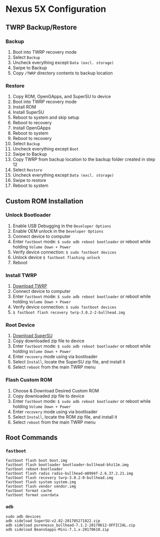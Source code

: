 # Nexus 5X Configuration

## TWRP Backup/Restore

### Backup
1. Boot into TWRP recovery mode
2. Select `Backup`
3. Uncheck everything except `Data (excl. storage)`
4. Swipe to Backup
5. Copy `/TWRP` directory contents to backup location

### Restore
1. Copy ROM, OpenGApps, and SuperSU to device
2. Boot into TWRP recovery mode
3. Install ROM
4. Install SuperSU
5. Reboot to system and skip setup
6. Reboot to recovery
7. Install OpenGApps
8. Reboot to system
9. Reboot to recovery
10. Select `Backup`
11. Uncheck everything except `Boot`
12. Swipe to Backup
13. Copy TWRP from backup location to the backup folder created in step 12
14. Select `Restore`
15. Uncheck everything except `Data (excl. storage)`
16. Swipe to restore
17. Reboot to system

## Custom ROM Installation

### Unlock Bootloader

1. Enable USB Debugging in the `Developer Options`
2. Enable OEM unlock in the `Developer Options`
3. Connect device to computer
4. Enter `fastboot` mode: `$ sudo adb reboot bootloader` or reboot while holding `Volume Down + Power`
5. Verify device connection: `$ sudo fastboot devices`
6. Unlock device `$ fastboot flashing unlock`
7. Reboot

### Install TWRP
1. [Download TWRP](https://dl.twrp.me/bullhead/twrp-3.0.2-2-bullhead.img)
2. Connect device to computer
3. Enter `fastboot` mode: `$ sudo adb reboot bootloader` or reboot while holding `Volume Down + Power`
4. Verify device connection: `$ sudo fastboot devices`
5. `$ fastboot flash recovery twrp-3.0.2-2-bullhead.img`

### Root Device
1. [Download SuperSU](http://www.supersu.com/download)
2. Copy downloaded zip file to device
3. Enter `fastboot` mode: `$ sudo adb reboot bootloader` or reboot while holding `Volume Down + Power`
4. Enter `recovery` mode using via bootloader
5. Select `Install`, locate the SuperSU zip file, and install it
6. Select `reboot` from the main TWRP menu

### Flash Custom ROM
1. Choose & Download Desired Custom ROM
2. Copy downloaded zip file to device
3. Enter `fastboot` mode: `$ sudo adb reboot bootloader` or reboot while holding `Volume Down + Power`
4. Enter `recovery` mode using via bootloader
5. Select `Install`, locate the ROM zip file, and install it
6. Select `reboot` from the main TWRP menu

## Root Commands

### `fastboot`
```
fastboot flash boot boot.img
fastboot flash bootloader bootloader-bullhead-bhz11m.img
fastboot reboot-bootloader
fastboot flash radio radio-bullhead-m8994f-2.6.37.2.21.img
fastboot flash recovery twrp-3.0.2-0-bullhead.img
fastboot flash system system.img
fastboot flash vendor vendor.img
fastboot format cache
fastboot format userdata
```

### `adb` 
```
sudo adb devices
adb sideload SuperSU-v2.82-201705271822.zip
adb sideload purenexus_bullhead-7.1.2-20170612-OFFICIAL.zip
adb sideload BeansGapps-Mini-7.1.x-20170610.zip
```


